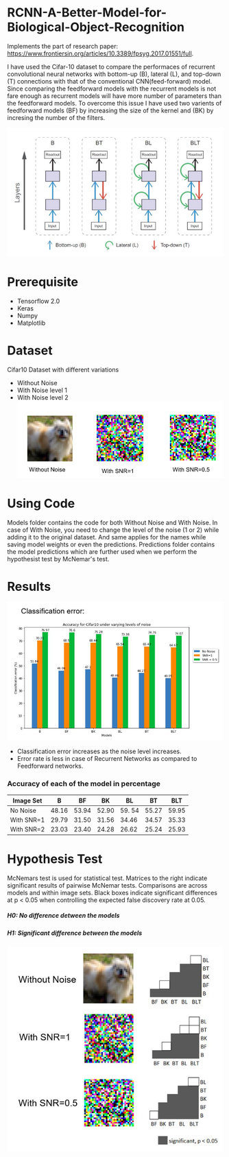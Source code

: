 # RCNN-A-Better-Model-for-Biological-Object-Recognition
Implements the part of research paper: https://www.frontiersin.org/articles/10.3389/fpsyg.2017.01551/full.

I have used the Cifar-10 dataset to compare the performaces of recurrent convolutional neural networks with bottom-up (B), lateral (L), and top-down (T) connections with that of the conventional CNN(feed-forward) model. Since comparing the feedforward models with the recurrent models is not fare enough as recurrent models will have more number of parameters than the feedforward models. To overcome this issue I have used two varients of feedforward models (BF) by increasing the size of the kernel and (BK) by incresing the number of the filters.

![](Images/Models.JPG)

# Prerequisite
* Tensorflow 2.0
* Keras
* Numpy
* Matplotlib

# Dataset
Cifar10 Dataset with different variations
* Without Noise
* With Noise level 1
* With Noise level 2
![](Images/Dataset.JPG)

# Using Code
Models folder contains the code for both Without Noise and With Noise. In case of With Noise, you need to change the level of the noise (1 or 2) while adding it to the original dataset. And same applies for the names while saving model weights or even the predictions. Predictions folder contains the model predictions which are further used when we perform the hypothesist test by McNemar's test.

# Results
![](Images/Error.JPG)

* Classification error increases as the noise level increases.
* Error rate is less in case of Recurrent Networks as compared to Feedforward networks.

### Accuracy of each of the model in percentage

| Image Set | B | BF | BK | BL | BT | BLT |
|-----------|---|----|----|----|----|-----|
|No Noise | 48.16 | 53.94 | 52.90 | 59. 54 | 55.27 | 59.95 |
|With SNR=1 | 29.79 | 31.50 | 31.56 | 34.46 | 34.57 | 35.33 |
|With SNR=2 | 23.03 | 23.40 | 24.28 | 26.62 | 25.24 | 25.93 |

# Hypothesis Test
McNemars test is used for statistical test. Matrices to the right indicate significant results of pairwise McNemar tests. Comparisons are across models and within image sets. Black boxes indicate significant differences at p < 0.05 when controlling the expected false discovery rate at 0.05.

##### H0: No difference detween the models
##### H1: Significant difference between the models

![](Images/Hypothesis%20Test.JPG)

